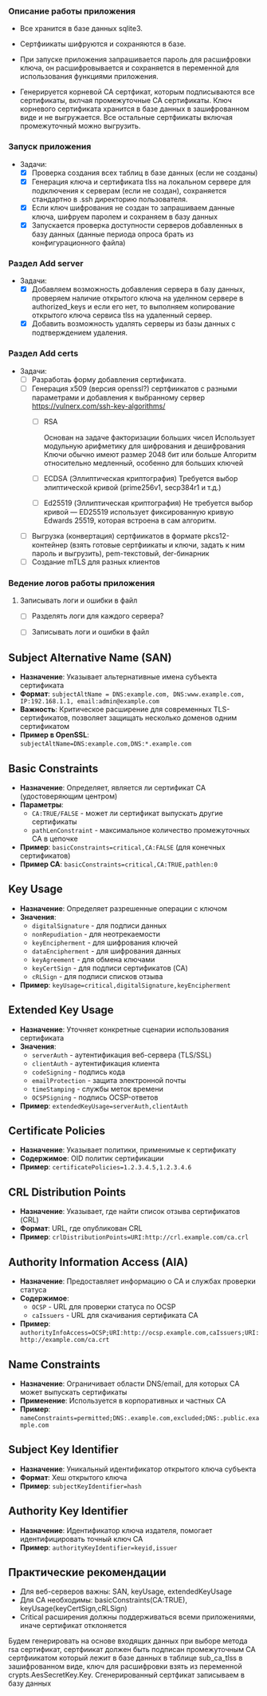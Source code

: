 ### Описание работы приложения
 -  Все хранится в базе данных sqlite3.
 -  Сертфиикаты шифруются и сохраняются в базе.
 -  При запуске приложения запрашивается пароль для расшифровки ключа, он расшифровывается и сохраняется в переменной для использования функциями приложения.
  
 -  Генерируется корневой CA сертфикат, которым подписываются все сертификаты, вклчая промежуточные CA сертификаты. Ключ корневого сертификата хранится в базе данных в зашифрованном виде и не выгружается. Все остальные сертфиикаты включая промежуточный можно
 выгрузить.



### Запуск приложения


- Задачи:
    - [X] Проверка создания всех таблиц в базе данных (если не созданы)
    - [X] Генерация ключа и сертификата tlss на локальном сервере для подключения к серверам (если не создан), сохраняется стандартно в .ssh директорию пользователя.
    - [X] Если ключ шифрования не создан то запрашиваем данные ключа, шифруем паролем и сохраняем в базу данных
    - [X] Запускается проверка доступности серверов добавленных в базу данных (данные периода опроса брать из конфигурационного файла)
  
### Раздел Add server

- Задачи:
  - [X] Добавляем возможность добавления сервера в базу данных, проверяем наличие открытого ключа на уделнном сервере в authorized_keys и если его нет, то выполняем копирование открытого ключа сервиса tlss на удаленный сервер. 
  - [X] Добавить возможность удалять  серверы из базы данных с подтверждением удаления.

###  Раздел Add certs

- Задачи:
  - [ ] Разработаь форму добавления сертификата.
  - [ ] Генерация x509 (версия openssl?) сертфиикатов с разными параметрами и добавления к выбранному сервер  https://vulnerx.com/ssh-key-algorithms/
    - [ ] RSA
  
      Основан на задаче факторизации больших чисел
      Использует модульную арифметику для шифрования и дешифрования
      Ключи обычно имеют размер 2048 бит или больше
      Алгоритм относительно медленный, особенно для больших ключей
    
    - [ ] ECDSA (Эллиптическая криптография)
        Требуется выбор элиптической кривой (prime256v1, secp384r1 и т.д.)
      
      
    - [ ] Ed25519 (Эллиптическая криптография)
        Не требуется выбор кривой — ED25519 использует фиксированную кривую Edwards 25519, которая встроена в сам алгоритм.
     
  - [ ] Выгрузка (конвертация) сертфиикатов в формате pkcs12-контейнер (взять готовые сертфиикаты и ключи, задать к ним пароль и выгрузить), pem-текстовый, der-бинарник
  - [ ] Создание mTLS для разных клиентов

### Ведение логов работы приложения 
1. Записывать логи и ошибки в файл
    - [ ] Разделять логи для каждого сервера?
    - [ ] Записывать логи и ошибки в файл


## Subject Alternative Name (SAN)
- **Назначение**: Указывает альтернативные имена субъекта сертификата
- **Формат**: `subjectAltName = DNS:example.com, DNS:www.example.com, IP:192.168.1.1, email:admin@example.com`
- **Важность**: Критическое расширение для современных TLS-сертификатов, позволяет защищать несколько доменов одним сертификатом
- **Пример в OpenSSL**: `subjectAltName=DNS:example.com,DNS:*.example.com`

## Basic Constraints
- **Назначение**: Определяет, является ли сертификат CA (удостоверяющим центром)
- **Параметры**:
  - `CA:TRUE/FALSE` - может ли сертификат выпускать другие сертификаты
  - `pathLenConstraint` - максимальное количество промежуточных CA в цепочке
- **Пример**: `basicConstraints=critical,CA:FALSE` (для конечных сертификатов)
- **Пример CA**: `basicConstraints=critical,CA:TRUE,pathlen:0`

## Key Usage
- **Назначение**: Определяет разрешенные операции с ключом
- **Значения**:
  - `digitalSignature` - для подписи данных
  - `nonRepudiation` - для неотрекаемости
  - `keyEncipherment` - для шифрования ключей
  - `dataEncipherment` - для шифрования данных
  - `keyAgreement` - для обмена ключами
  - `keyCertSign` - для подписи сертификатов (CA)
  - `cRLSign` - для подписи списков отзыва
- **Пример**: `keyUsage=critical,digitalSignature,keyEncipherment`

## Extended Key Usage
- **Назначение**: Уточняет конкретные сценарии использования сертификата
- **Значения**:
  - `serverAuth` - аутентификация веб-сервера (TLS/SSL)
  - `clientAuth` - аутентификация клиента
  - `codeSigning` - подпись кода
  - `emailProtection` - защита электронной почты
  - `timeStamping` - службы меток времени
  - `OCSPSigning` - подпись OCSP-ответов
- **Пример**: `extendedKeyUsage=serverAuth,clientAuth`

## Certificate Policies
- **Назначение**: Указывает политики, применимые к сертификату
- **Содержимое**: OID политик сертификации
- **Пример**: `certificatePolicies=1.2.3.4.5,1.2.3.4.6`

## CRL Distribution Points
- **Назначение**: Указывает, где найти список отзыва сертификатов (CRL)
- **Формат**: URL, где опубликован CRL
- **Пример**: `crlDistributionPoints=URI:http://crl.example.com/ca.crl`

## Authority Information Access (AIA)
- **Назначение**: Предоставляет информацию о CA и службах проверки статуса
- **Содержимое**:
  - `OCSP` - URL для проверки статуса по OCSP
  - `caIssuers` - URL для скачивания сертификата CA
- **Пример**: `authorityInfoAccess=OCSP;URI:http://ocsp.example.com,caIssuers;URI:http://example.com/ca.crt`

## Name Constraints
- **Назначение**: Ограничивает области DNS/email, для которых CA может выпускать сертификаты
- **Применение**: Используется в корпоративных и частных CA
- **Пример**: `nameConstraints=permitted;DNS:.example.com,excluded;DNS:.public.example.com`

## Subject Key Identifier
- **Назначение**: Уникальный идентификатор открытого ключа субъекта
- **Формат**: Хеш открытого ключа
- **Пример**: `subjectKeyIdentifier=hash`

## Authority Key Identifier
- **Назначение**: Идентификатор ключа издателя, помогает идентифицировать точный ключ CA
- **Пример**: `authorityKeyIdentifier=keyid,issuer`

## Практические рекомендации
- Для веб-серверов важны: SAN, keyUsage, extendedKeyUsage
- Для CA необходимы: basicConstraints(CA:TRUE), keyUsage(keyCertSign,cRLSign)
- Critical расширения должны поддерживаться всеми приложениями, иначе сертификат отклоняется


Будем генерировать на основе входящих данных при выборе метода rsa сертификат, сертфиикат должен быть подписан промежуточным CA сертфиикатом который лежит в базе данных в таблице sub_ca_tlss в зашифрованном виде, ключ для расшифровки взять из переменной crypts.AesSecretKey.Key. Сгенерированный сертфикат записываем в базу данных 